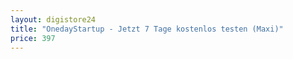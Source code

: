 ```yaml
---
layout: digistore24
title: "OnedayStartup - Jetzt 7 Tage kostenlos testen (Maxi)"
price: 397
---
```

